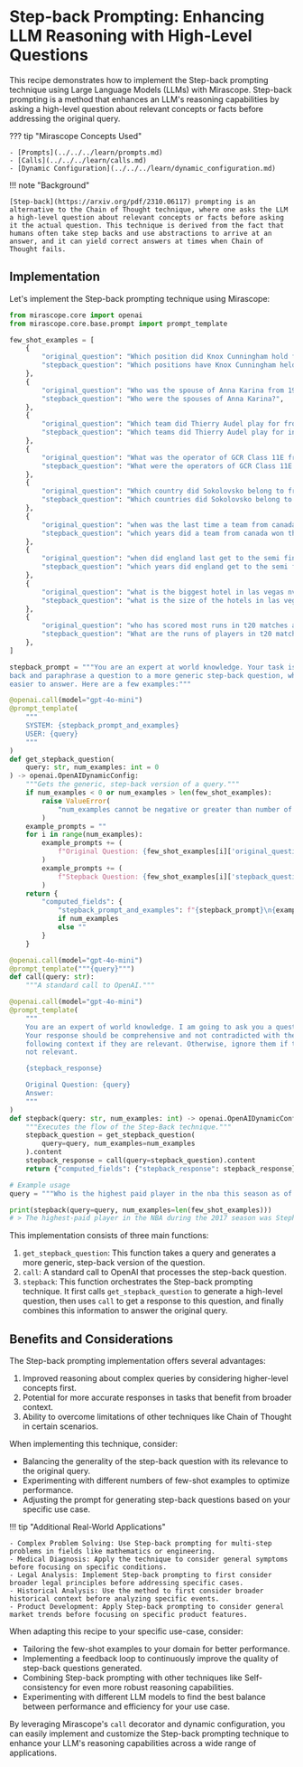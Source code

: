 # Step-back Prompting: Enhancing LLM Reasoning with High-Level Questions

This recipe demonstrates how to implement the Step-back prompting technique using Large Language Models (LLMs) with Mirascope. Step-back prompting is a method that enhances an LLM's reasoning capabilities by asking a high-level question about relevant concepts or facts before addressing the original query.

??? tip "Mirascope Concepts Used"

    - [Prompts](../../../learn/prompts.md)
    - [Calls](../../../learn/calls.md)
    - [Dynamic Configuration](../../../learn/dynamic_configuration.md)

!!! note "Background"

    [Step-back](https://arxiv.org/pdf/2310.06117) prompting is an alternative to the Chain of Thought technique, where one asks the LLM a high-level question about relevant concepts or facts before asking it the actual question. This technique is derived from the fact that humans often take step backs and use abstractions to arrive at an answer, and it can yield correct answers at times when Chain of Thought fails.

## Implementation

Let's implement the Step-back prompting technique using Mirascope:

```python
from mirascope.core import openai
from mirascope.core.base.prompt import prompt_template

few_shot_examples = [
    {
        "original_question": "Which position did Knox Cunningham hold from May 1955 to Apr 1956?",
        "stepback_question": "Which positions have Knox Cunningham held in his career?",
    },
    {
        "original_question": "Who was the spouse of Anna Karina from 1968 to 1974?",
        "stepback_question": "Who were the spouses of Anna Karina?",
    },
    {
        "original_question": "Which team did Thierry Audel play for from 2007 to 2008?",
        "stepback_question": "Which teams did Thierry Audel play for in his career?",
    },
    {
        "original_question": "What was the operator of GCR Class 11E from 1913 to Dec 1922?",
        "stepback_question": "What were the operators of GCR Class 11E in history?",
    },
    {
        "original_question": "Which country did Sokolovsko belong to from 1392 to 1525?",
        "stepback_question": "Which countries did Sokolovsko belong to in history?",
    },
    {
        "original_question": "when was the last time a team from canada won the stanley cup as of 2002",
        "stepback_question": "which years did a team from canada won the stanley cup as of 2002",
    },
    {
        "original_question": "when did england last get to the semi final in a world cup as of 2019",
        "stepback_question": "which years did england get to the semi final in a world cup as of 2019?",
    },
    {
        "original_question": "what is the biggest hotel in las vegas nv as of November 28, 1993",
        "stepback_question": "what is the size of the hotels in las vegas nv as of November 28, 1993",
    },
    {
        "original_question": "who has scored most runs in t20 matches as of 2017",
        "stepback_question": "What are the runs of players in t20 matches as of 2017",
    },
]

stepback_prompt = """You are an expert at world knowledge. Your task is to step
back and paraphrase a question to a more generic step-back question, which is
easier to answer. Here are a few examples:"""

@openai.call(model="gpt-4o-mini")
@prompt_template(
    """
    SYSTEM: {stepback_prompt_and_examples}
    USER: {query}
    """
)
def get_stepback_question(
    query: str, num_examples: int = 0
) -> openai.OpenAIDynamicConfig:
    """Gets the generic, step-back version of a query."""
    if num_examples < 0 or num_examples > len(few_shot_examples):
        raise ValueError(
            "num_examples cannot be negative or greater than number of available examples."
        )
    example_prompts = ""
    for i in range(num_examples):
        example_prompts += (
            f"Original Question: {few_shot_examples[i]['original_question']}\n"
        )
        example_prompts += (
            f"Stepback Question: {few_shot_examples[i]['stepback_question']}\n"
        )
    return {
        "computed_fields": {
            "stepback_prompt_and_examples": f"{stepback_prompt}\n{example_prompts}"
            if num_examples
            else ""
        }
    }

@openai.call(model="gpt-4o-mini")
@prompt_template("""{query}""")
def call(query: str):
    """A standard call to OpenAI."""

@openai.call(model="gpt-4o-mini")
@prompt_template(
    """
    You are an expert of world knowledge. I am going to ask you a question.
    Your response should be comprehensive and not contradicted with the
    following context if they are relevant. Otherwise, ignore them if they are
    not relevant.

    {stepback_response}

    Original Question: {query}
    Answer:
    """
)
def stepback(query: str, num_examples: int) -> openai.OpenAIDynamicConfig:
    """Executes the flow of the Step-Back technique."""
    stepback_question = get_stepback_question(
        query=query, num_examples=num_examples
    ).content
    stepback_response = call(query=stepback_question).content
    return {"computed_fields": {"stepback_response": stepback_response}}

# Example usage
query = """Who is the highest paid player in the nba this season as of 2017"""

print(stepback(query=query, num_examples=len(few_shot_examples)))
# > The highest-paid player in the NBA during the 2017 season was Stephen Curry of the Golden State Warriors, earning approximately $34.7 million.
```

This implementation consists of three main functions:

1. `get_stepback_question`: This function takes a query and generates a more generic, step-back version of the question.
2. `call`: A standard call to OpenAI that processes the step-back question.
3. `stepback`: This function orchestrates the Step-back prompting technique. It first calls `get_stepback_question` to generate a high-level question, then uses `call` to get a response to this question, and finally combines this information to answer the original query.

## Benefits and Considerations

The Step-back prompting implementation offers several advantages:

1. Improved reasoning about complex queries by considering higher-level concepts first.
2. Potential for more accurate responses in tasks that benefit from broader context.
3. Ability to overcome limitations of other techniques like Chain of Thought in certain scenarios.

When implementing this technique, consider:

- Balancing the generality of the step-back question with its relevance to the original query.
- Experimenting with different numbers of few-shot examples to optimize performance.
- Adjusting the prompt for generating step-back questions based on your specific use case.

!!! tip "Additional Real-World Applications"

    - Complex Problem Solving: Use Step-back prompting for multi-step problems in fields like mathematics or engineering.
    - Medical Diagnosis: Apply the technique to consider general symptoms before focusing on specific conditions.
    - Legal Analysis: Implement Step-back prompting to first consider broader legal principles before addressing specific cases.
    - Historical Analysis: Use the method to first consider broader historical context before analyzing specific events.
    - Product Development: Apply Step-back prompting to consider general market trends before focusing on specific product features.

When adapting this recipe to your specific use-case, consider:

- Tailoring the few-shot examples to your domain for better performance.
- Implementing a feedback loop to continuously improve the quality of step-back questions generated.
- Combining Step-back prompting with other techniques like Self-consistency for even more robust reasoning capabilities.
- Experimenting with different LLM models to find the best balance between performance and efficiency for your use case.

By leveraging Mirascope's `call` decorator and dynamic configuration, you can easily implement and customize the Step-back prompting technique to enhance your LLM's reasoning capabilities across a wide range of applications.
